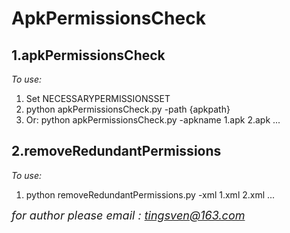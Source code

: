 # ApkPermissionsCheck

## 1.apkPermissionsCheck

*To use:*

1. Set NECESSARYPERMISSIONSSET
2. python apkPermissionsCheck.py -path {apkpath}
3. Or: python apkPermissionsCheck.py -apkname 1.apk 2.apk ...

## 2.removeRedundantPermissions

*To use:*

1. python removeRedundantPermissions.py -xml 1.xml 2.xml ...   


<font size="4">*for author please email : tingsven@163.com*</font>